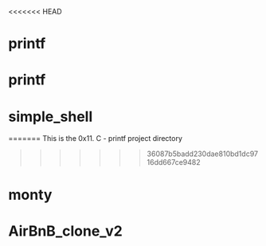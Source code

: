 <<<<<<< HEAD

# printf
# printf
# simple_shell
=======
This is the 0x11. C - printf project directory
>>>>>>> 36087b5badd230dae810bd1dc9716dd667ce9482
# monty
# AirBnB_clone_v2
